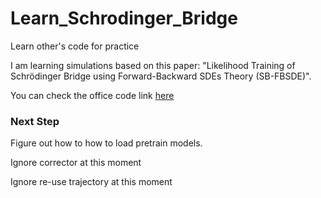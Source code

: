 # Learn_Schrodinger_Bridge
Learn other's code for practice

I am learning simulations based on this paper: "Likelihood Training of Schrödinger Bridge using Forward-Backward SDEs Theory (SB-FBSDE)".

You can check the office code link [here](https://github.com/ghliu/SB-FBSDE)


### Next Step

Figure out how to how to load pretrain models.

Ignore corrector at this moment

Ignore re-use trajectory at this moment
